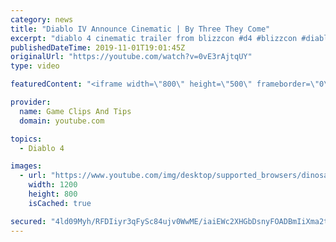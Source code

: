 ```yaml
---
category: news
title: "Diablo IV Announce Cinematic | By Three They Come"
excerpt: "diablo 4 cinematic trailer from blizzcon #d4 #blizzcon #diablo."
publishedDateTime: 2019-11-01T19:01:45Z
originalUrl: "https://youtube.com/watch?v=0vE3rAjtqUY"
type: video

featuredContent: "<iframe width=\"800\" height=\"500\" frameborder=\"0\" src=\"https://www.youtube.com/embed/0vE3rAjtqUY\" allow=\"accelerometer; autoplay; encrypted-media; gyroscope; picture-in-picture\" allowfullscreen></iframe>"

provider:
  name: Game Clips And Tips
  domain: youtube.com

topics:
  - Diablo 4

images:
  - url: "https://www.youtube.com/img/desktop/supported_browsers/dinosaur.png"
    width: 1200
    height: 800
    isCached: true

secured: "4ld09Myh/RFDIiyr3qFySc84ujv0WwME/iaiEWc2XHGbDsnyFOADBmIiXma2tRD+jC+y0N7/bD1Epmc6o+an1KgKQG1IUKSYLPu+ZXQUNHYwGQyyWWLSgFJBbCy36c+YxdQYm5FlgZgThN/tLfDqZU4ERy65FiLw8WphOPqd/R2ubhY8ppO6jLbXi7FO2otWOBNUYS2n0/K48tpPLvk8E0v4n1O3A15hnDH9IRcyRx6qScPmRGSo8oFiQsdApGRZJnv7wcyTVcPDGMQDlPip8dWAsEmWJY+P6y+/JWLMm7g+8pQNX2CQyK1Q3LaHarslzVlzvLx4cYUCRZNDbgJSvlDaOFCUQqOX8FEmF8WAPZGDHob1t9kjM23h9P/MNYypzwERT8vUGddxX+uKWVX5ZQ==;l/PHkxN2hV2E4VgHjRBNmQ=="
---
```


